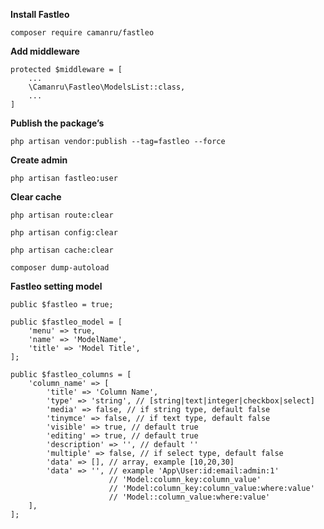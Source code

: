 **Install Fastleo**

    composer require camanru/fastleo

****Add middleware****

    protected $middleware = [
        ...
        \Camanru\Fastleo\ModelsList::class,
        ...
    ]

****Publish the package’s****

    php artisan vendor:publish --tag=fastleo --force

****Create admin****

    php artisan fastleo:user

****Clear cache****

    php artisan route:clear

    php artisan config:clear

    php artisan cache:clear

    composer dump-autoload

****Fastleo setting model****

    public $fastleo = true;
    
    public $fastleo_model = [
        'menu' => true,
        'name' => 'ModelName',
        'title' => 'Model Title',
    ];

    public $fastleo_columns = [
        'column_name' => [
            'title' => 'Column Name',
            'type' => 'string', // [string|text|integer|checkbox|select]
            'media' => false, // if string type, default false
            'tinymce' => false, // if text type, default false
            'visible' => true, // default true
            'editing' => true, // default true
            'description' => '', // default ''
            'multiple' => false, // if select type, default false
            'data' => [], // array, example [10,20,30]
            'data' => '', // example 'App\User:id:email:admin:1'
                          // 'Model:column_key:column_value'
                          // 'Model:column_key:column_value:where:value'
                          // 'Model::column_value:where:value'
        ],
    ];
    
